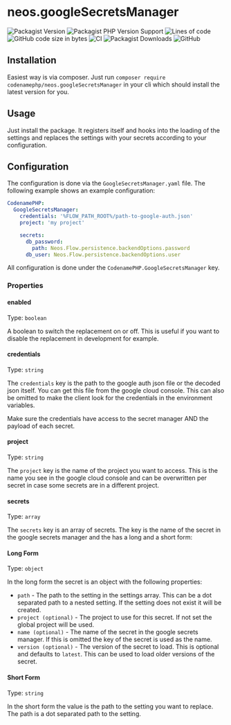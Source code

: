 # neos.googleSecretsManager

![Packagist Version](https://img.shields.io/packagist/v/codenamephp/neos.googleSecretsManager)
![Packagist PHP Version Support](https://img.shields.io/packagist/php-v/codenamephp/neos.googleSecretsManager)
![Lines of code](https://img.shields.io/tokei/lines/github/codenamephp/neos.googleSecretsManager)
![GitHub code size in bytes](https://img.shields.io/github/languages/code-size/codenamephp/neos.googleSecretsManager)
![CI](https://github.com/codenamephp/neos.googleSecretsManager/workflows/CI/badge.svg)
![Packagist Downloads](https://img.shields.io/packagist/dt/codenamephp/neos.googleSecretsManager)
![GitHub](https://img.shields.io/github/license/codenamephp/neos.googleSecretsManager)

## Installation

Easiest way is via composer. Just run `composer require codenamephp/neos.googleSecretsManager` in your cli which should install the latest version for you.

## Usage

Just install the package. It registers itself and hooks into the loading of the settings and replaces the settings with your secrets according to your 
configuration.

## Configuration

The configuration is done via the `GoogleSecretsManager.yaml` file. The following example shows an example configuration:

```yaml
CodenamePHP:
  GoogleSecretsManager:
    credentials: '%FLOW_PATH_ROOT%/path-to-google-auth.json'
    project: 'my project'

    secrets:
      db_password:
        path: Neos.Flow.persistence.backendOptions.password
      db_user: Neos.Flow.persistence.backendOptions.user
```

All configuration is done under the `CodenamePHP.GoogleSecretsManager` key.

### Properties

#### enabled
Type: `boolean`

A boolean to switch the replacement on or off. This is useful if you want to disable the replacement in development for example.

#### credentials
Type: `string`

The `credentials` key is the path to the google auth json file or the decoded json itself. You can get this file from the google cloud console. This can also
be omitted to make the client look for the credentials in the environment variables.

Make sure the credentials have access to the secret manager AND the payload of each secret.

#### project
Type: `string`

The `project` key is the name of the project you want to access. This is the name you see in the google cloud console
and can be overwritten per secret in case some secrets are in a different project.

#### secrets
Type: `array`

The `secrets` key is an array of secrets. The key is the name of the secret in the google secrets manager and the has a long and a short form:

#### Long Form
Type: `object`

In the long form the secret is an object with the following properties:

- `path` - The path to the setting in the settings array. This can be a dot separated path to a nested setting. If the setting does not exist it will be created.
- `project (optional)` - The project to use for this secret. If not set the global project will be used.
- `name (optional)` - The name of the secret in the google secrets manager. If this is omitted the key of the secret is used as the name.
- `version (optional)` - The version of the secret to load. This is optional and defaults to `latest`. This can be used to load older versions of the secret.


#### Short Form
Type: `string`

In the short form the value is the path to the setting you want to replace. The path is a dot separated path to the setting.
